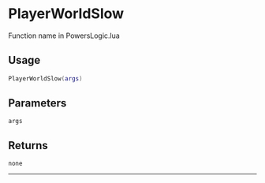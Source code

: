 # PlayerWorldSlow
Function name in PowersLogic.lua
## Usage
```lua
PlayerWorldSlow(args)
```
## Parameters
`args`
## Returns
`none`

---